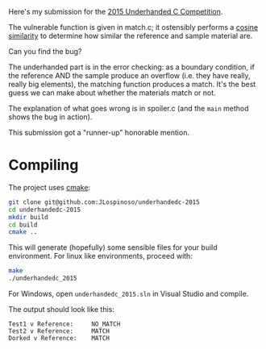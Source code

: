 Here's my submission for the [2015 Underhanded C Competition](http://www.underhanded-c.org).

The vulnerable function is given in match.c; it ostensibly performs a [cosine similarity](https://en.wikipedia.org/wiki/Cosine_similarity)
to determine how similar the reference and sample material are. 

Can you find the bug?

The underhanded part is in the error checking: as a boundary condition, if the reference AND the sample produce an overflow (i.e. they have
really, really big elements), the matching function produces a match. It's the best guess we can make about whether the materials match or not.

The explanation of what goes wrong is in spoiler.c (and the `main` method shows the bug in action).

This submission got a "runner-up" honorable mention.

# Compiling
The project uses [cmake](https://cmake.org/):

```sh
git clone git@github.com:JLospinoso/underhandedc-2015
cd underhandedc-2015
mkdir build
cd build
cmake ..
```

This will generate (hopefully) some sensible files for your build environment. For linux like environments, proceed with:

```sh
make
./underhandedc_2015
```

For Windows, open `underhandedc_2015.sln` in Visual Studio and compile.

The output should look like this:

```
Test1 v Reference:     NO_MATCH
Test2 v Reference:     MATCH
Dorked v Reference:    MATCH
```